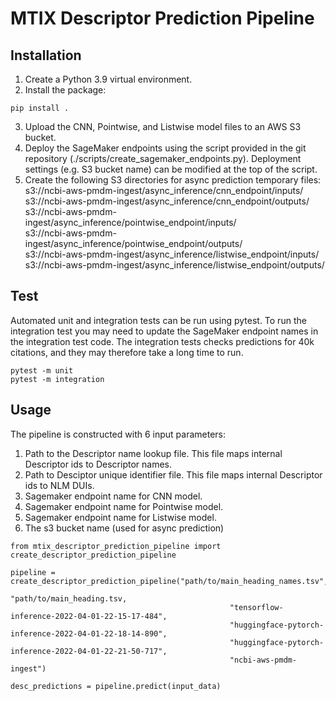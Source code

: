 # MTIX Descriptor Prediction Pipeline

## Installation

1. Create a Python 3.9 virtual environment. 
2. Install the package:

```
pip install .
```
3. Upload the CNN, Pointwise, and Listwise model files to an AWS S3 bucket.
4. Deploy the SageMaker endpoints using the script provided in the git repository (./scripts/create_sagemaker_endpoints.py). Deployment settings (e.g. S3 bucket name) can be modified at the top of the script.
5. Create the following S3 directories for async prediction temporary files:<br>
s3://ncbi-aws-pmdm-ingest/async_inference/cnn_endpoint/inputs/<br>
s3://ncbi-aws-pmdm-ingest/async_inference/cnn_endpoint/outputs/<br>
s3://ncbi-aws-pmdm-ingest/async_inference/pointwise_endpoint/inputs/<br>
s3://ncbi-aws-pmdm-ingest/async_inference/pointwise_endpoint/outputs/<br>
s3://ncbi-aws-pmdm-ingest/async_inference/listwise_endpoint/inputs/<br>
s3://ncbi-aws-pmdm-ingest/async_inference/listwise_endpoint/outputs/<br>

## Test
Automated unit and integration tests can be run using pytest. To run the integration test you may need to update the SageMaker endpoint names in the integration test code. The integration tests checks predictions for 40k citations, and they may therefore take a long time to run.
```
pytest -m unit
pytest -m integration
```

## Usage

The pipeline is constructed with 6 input parameters:

1. Path to the Descriptor name lookup file. This file maps internal Descriptor ids to Descriptor names.
2. Path to Desciptor unique identifier file. This file maps internal Descriptor ids to NLM DUIs.
3. Sagemaker endpoint name for CNN model.
4. Sagemaker endpoint name for Pointwise model.
5. Sagemaker endpoint name for Listwise model.
6. The s3 bucket name (used for async prediction)

```
from mtix_descriptor_prediction_pipeline import create_descriptor_prediction_pipeline

pipeline = create_descriptor_prediction_pipeline("path/to/main_heading_names.tsv", 
                                                 "path/to/main_heading.tsv, 
                                                 "tensorflow-inference-2022-04-01-22-15-17-484", 
                                                 "huggingface-pytorch-inference-2022-04-01-22-18-14-890", 
                                                 "huggingface-pytorch-inference-2022-04-01-22-21-50-717",
                                                 "ncbi-aws-pmdm-ingest")

desc_predictions = pipeline.predict(input_data)
```
